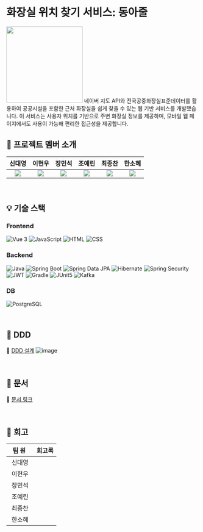 # 화장실 위치 찾기 서비스: 동아줄
<img src="https://cdn.discordapp.com/attachments/1260829840970354708/1260839710926831657/image.png?ex=670574bc&is=6704233c&hm=8d43fa3a9dccb4942182c94b6a310d8be53a530dcea75ae35d55e35093459ed2&" width="200">
네이버 지도 API와 전국공중화장실표준데이터를 활용하여 공공시설을 포함한 근처 화장실을 쉽게 찾을 수 있는 웹 기반 서비스를 개발했습니다. 이 서비스는 사용자 위치를 기반으로 주변 화장실 정보를 제공하며, 모바일 웹 페이지에서도 사용이 가능해 편리한 접근성을 제공합니다.




<br>

## 👋 프로젝트 멤버 소개

|                            신대영                            |                            이현우                            |                            장민석                            |                            조예린                            |                            최종찬                            |                            한소혜                            |
| :----------------------------------------------------------: | :----------------------------------------------------------: | :----------------------------------------------------------: | :----------------------------------------------------------: | :----------------------------------------------------------: | :----------------------------------------------------------: |
| [<img src="https://img.shields.io/badge/Github-Link-181717?logo=Github">](https://github.com/DYShin1) | [<img src="https://img.shields.io/badge/Github-Link-181717?logo=Github">](https://github.com/daersh) | [<img src="https://img.shields.io/badge/Github-Link-181717?logo=Github">](https://github.com/ms1011) | [<img src="https://img.shields.io/badge/Github-Link-181717?logo=Github">](https://github.com/orlzlL) | [<img src="https://img.shields.io/badge/Github-Link-181717?logo=Github">](https://github.com/CJC0512) | [<img src="https://img.shields.io/badge/Github-Link-181717?logo=Github">](https://github.com/Sosohy) |





<br>

## 💡 기술 스택

### Frontend

![Vue 3](https://img.shields.io/badge/Vue_3-4FC08D.svg?&logo=vue.js&logoColor=white)
![JavaScript](https://img.shields.io/badge/JavaScript-F7DF1E.svg?&logo=javascript&logoColor=black)
![HTML](https://img.shields.io/badge/HTML-E34F26?logo=html5&logoColor=white)
![CSS](https://img.shields.io/badge/CSS-1572B6?logo=css3&logoColor=white)

### Backend

![Java](https://img.shields.io/badge/Java-17-007396.svg?&logo=java&color=red)
![Spring Boot](https://img.shields.io/badge/Spring_Boot-3-6DB33F.svg?&logo=spring-boot&color=lightgreen)
![Spring Data JPA](https://img.shields.io/badge/Spring_Data_JPA-6DB33F.svg?&logo=spring-data-JPA)
![Hibernate](https://img.shields.io/badge/Hibernate-59666C.svg?&logo=hibernate)
![Spring Security](https://img.shields.io/badge/Spring_Security-6DB33F.svg?&logo=spring-security&logoColor=white)
![JWT](https://img.shields.io/badge/JWT-000000.svg?&logo=json-web-token&logoColor=white)
![Gradle](https://img.shields.io/badge/Gradle-8.7-02303A.svg?&logo=gradle)
![JUnit5](https://img.shields.io/badge/JUnit5-25A162.svg?&logo=junit5&logoColor=white&color=green)
![Kafka](https://img.shields.io/badge/Apache%20Kafka-231F20?style=for-the-badge&logo=apache-kafka&logoColor=white)

### DB
![PostgreSQL](https://img.shields.io/badge/PostgreSQL-316192?style=for-the-badge&logo=postgresql&logoColor=white)

<br>

## 🎨 DDD
🔗 <a href="https://miro.com/app/board/uXjVKQtve4I=/?share_link_id=857640009601">DDD 설계</a>
![image](https://github.com/user-attachments/assets/d7b38e89-9a22-43cc-9da1-693a7a03e6e3)


<br>



## 📃 문서
🔗 <a href="https://docs.google.com/spreadsheets/d/1bZu4tf6-LjbFvtZ1JaCs-oltaSkSiw7a6RtgsQm0Vlw/edit?usp=sharing">문서 링크</a>

<br>

## 🤔 회고

| &nbsp;&nbsp;팀&nbsp;원&nbsp;&nbsp;&nbsp; | 회고록 |
| :--------------------------------------: | ------ |
|                  신대영                  |  |
|                  이현우                  |  |
|                  장민석                  |  |
|                  조예린                  |  |
|                  최종찬                  |  |
|                  한소혜                  |  |


